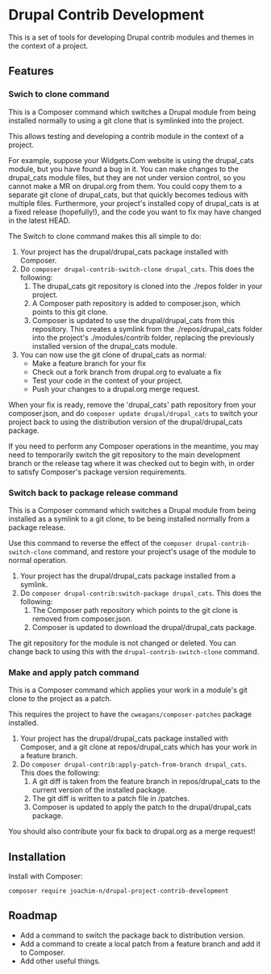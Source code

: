 # Drupal Contrib Development

This is a set of tools for developing Drupal contrib modules and themes in the
context of a project.

## Features

### Swich to clone command

This is a Composer command which switches a Drupal module from being installed
normally to using a git clone that is symlinked into the project.

This allows testing and developing a contrib module in the context of a project.

For example, suppose your Widgets.Com website is using the drupal_cats module,
but you have found a bug in it. You can make changes to the drupal_cats module
files, but they are not under version control, so you cannot make a MR on
drupal.org from them. You could copy them to a separate git clone of
drupal_cats, but that quickly becomes tedious with multiple files. Furthermore,
your project's installed copy of drupal_cats is at a fixed release (hopefully!),
and the code you want to fix may have changed in the latest HEAD.

The Switch to clone command makes this all simple to do:

1. Your project has the drupal/drupal_cats package installed with Composer.
2. Do `composer drupal-contrib-switch-clone drupal_cats`. This does the
   following:
    1. The drupal_cats git repository is cloned into the ./repos folder in your
       project.
    2. A Composer path repository is added to composer.json, which points to
       this git clone.
    3. Composer is updated to use the drupal/drupal_cats from this repository.
       This creates a symlink from the ./repos/drupal_cats folder into the
       project's ./modules/contrib folder, replacing the previously installed
       version of the drupal_cats module.
3. You can now use the git clone of drupal_cats as normal:
    * Make a feature branch for your fix
    * Check out a fork branch from drupal.org to evaluate a fix
    * Test your code in the context of your project.
    * Push your changes to a drupal.org merge request.

When your fix is ready, remove the 'drupal_cats' path repository from your
composer.json, and do `composer update drupal/drupal_cats` to switch your
project back to using the distribution version of the drupal/drupal_cats
package.

If you need to perform any Composer operations in the meantime, you may need to
temporarily switch the git repository to the main development branch or the
release tag where it was checked out to begin with, in order to satisfy
Composer's package version requirements.

### Switch back to package release command

This is a Composer command which switches a Drupal module from being installed
as a symlink to a git clone, to be being installed normally from a package
release.

Use this command to reverse the effect of the `composer
drupal-contrib-switch-clone` command, and restore your project's usage of the
module to normal operation.

1. Your project has the drupal/drupal_cats package installed from a symlink.
2. Do `composer drupal-contrib:switch-package drupal_cats`. This does the
   following:
   1. The Composer path repository which points to the git clone is removed from
      composer.json.
   2. Composer is updated to download the drupal/drupal_cats package.

The git repository for the module is not changed or deleted. You can change back
to using this with the `drupal-contrib-switch-clone` command.

### Make and apply patch command

This is a Composer command which applies your work in a module's git clone to
the project as a patch.

This requires the project to have the `cweagans/composer-patches` package
installed.

1. Your project has the drupal/drupal_cats package installed with Composer, and
   a git clone at repos/drupal_cats which has your work in a feature branch.
2. Do `composer drupal-contrib:apply-patch-from-branch drupal_cats`. This does the
   following:
   1. A git diff is taken from the feature branch in repos/drupal_cats to the
      current version of the installed package.
   2. The git diff is written to a patch file in /patches.
   3. Composer is updated to apply the patch to the drupal/drupal_cats package.

You should also contribute your fix back to drupal.org as a merge request!

## Installation

Install with Composer:

```
composer require joachim-n/drupal-project-contrib-development
```

## Roadmap

* Add a command to switch the package back to distribution version.
* Add a command to create a local patch from a feature branch and add it to
  Composer.
* Add other useful things.
